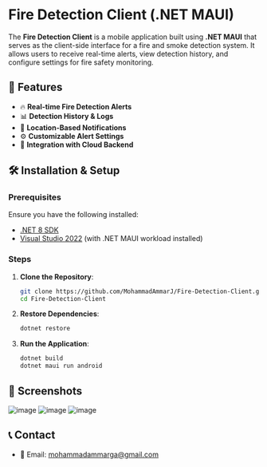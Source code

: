 # Fire Detection Client (.NET MAUI)

&#x20;

The **Fire Detection Client** is a mobile application built using **.NET MAUI** that serves as the client-side interface for a fire and smoke detection system. It allows users to receive real-time alerts, view detection history, and configure settings for fire safety monitoring.

## 🚀 Features

- 🔥 **Real-time Fire Detection Alerts**
- 📊 **Detection History & Logs**
- 📍 **Location-Based Notifications**
- ⚙ **Customizable Alert Settings**
- 📡 **Integration with Cloud Backend**

## 🛠 Installation & Setup

### Prerequisites

Ensure you have the following installed:

- [.NET 8 SDK](https://dotnet.microsoft.com/en-us/download/dotnet/8.0)
- [Visual Studio 2022](https://visualstudio.microsoft.com/) (with .NET MAUI workload installed)

### Steps

1. **Clone the Repository**:
   ```sh
   git clone https://github.com/MohammadAmmarJ/Fire-Detection-Client.git
   cd Fire-Detection-Client
   ```
2. **Restore Dependencies**:
   ```sh
   dotnet restore
   ```
3. **Run the Application**:
   ```sh
   dotnet build
   dotnet maui run android 
   ```

## 📸 Screenshots
![image](https://github.com/user-attachments/assets/3ea78963-e90d-4671-8759-c88d917259af)
![image](https://github.com/user-attachments/assets/3b5c3a53-8a1c-4a6c-b006-564d25068995)
![image](https://github.com/user-attachments/assets/f6559c83-07a3-4e76-903d-968a6bf346c3)



## 📞 Contact

- 📧 Email: [mohammadammarga@gmail.com](mailto\:your-email@example.com)



